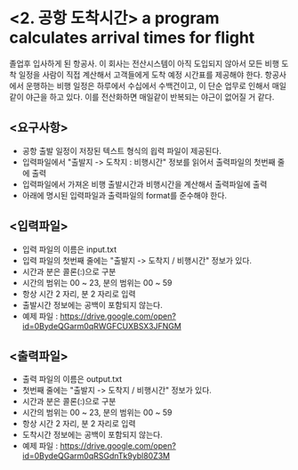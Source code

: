 <!-- 이 레포지토리는 과거에 받은 질문내용을 정리하여 재 구성한 것입니다. -->

# <2. 공항 도착시간> a program calculates arrival times for flight

졸업후 입사하게 된 항공사.
이 회사는 전산시스템이 아직 도입되지 않아서 모든 비행 도착 일정을 사람이 직접 계산해서 고객들에게 도착 예정 시간표를 제공해야 한다.
항공사에서 운행하는 비행 일정은 하루에서 수십에서 수백건이고, 이 단순 업무로 인해서 매일같이 야근을 하고 있다.
이를 전산화하면 매일같이 반복되는 야근이 없어질 거 같다.

## <요구사항>
- 공항 출발 일정이 저장된 텍스트 형식의 읩력 파일이 제공된다.
- 입력파일에서 "출발지 -> 도착지 : 비행시간" 정보를 읽어서 출력파일의 첫번째 줄에 출력
- 입력파일에서 가져온 비행 출발시간과 비행시간을 계산해서 출력파일에 출력
- 아래에 명시된 입력파일과 출력파일의 format를 준수해야 한다.

## <입력파일>
- 입력 파일의 이름은 input.txt
- 입력 파일의 첫번째 줄에는 "출발지 -> 도착지 / 비행시간" 정보가 있다.
- 시간과 분은 콜론(:)으로 구분
- 시간의 범위는 00 ~ 23, 분의 범위는 00 ~ 59
- 항상 시간 2 자리, 분 2 자리로 입력
- 출발시간 정보에는 공백이 포함되지 않는다.
- 예제 파일 : https://drive.google.com/open?id=0BydeQGarm0qRWGFCUXBSX3JFNGM

## <출력파일>
- 출력 파일의 이름은 output.txt
- 첫번째 줄에는 "출발지 -> 도착지 / 비행시간" 정보가 있다.
- 시간과 분은 콜론(:)으로 구분
- 시간의 범위는 00 ~ 23, 분의 범위는 00 ~ 59
- 항상 시간 2 자리, 분 2 자리로 입력
- 도착시간 정보에는 공백이 포함되지 않는다.
- 예제 파일 : https://drive.google.com/open?id=0BydeQGarm0qRSGdnTk9ybl80Z3M
